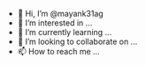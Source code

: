 - 👋 Hi, I’m @mayank31ag
- 👀 I’m interested in ...
- 🌱 I’m currently learning ...
- 💞️ I’m looking to collaborate on ...
- 📫 How to reach me ...

<!---
mayank31ag/mayank31ag is a ✨ special ✨ repository because its `README.md` (this file) appears on your GitHub profile.
You can click the Preview link to take a look at your changes.
--->
